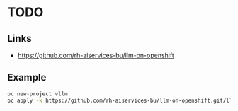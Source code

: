 # TODO

## Links

- https://github.com/rh-aiservices-bu/llm-on-openshift

## Example

```sh
oc new-project vllm
oc apply -k https://github.com/rh-aiservices-bu/llm-on-openshift.git/llm-servers/vllm/cpu/gitops
```
